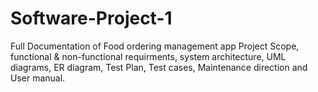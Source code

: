 # Software-Project-1
Full Documentation of Food ordering management app 
Project Scope, functional & non-functional requirments, system architecture, UML diagrams, ER diagram, Test Plan, Test cases, Maintenance direction and User manual.

